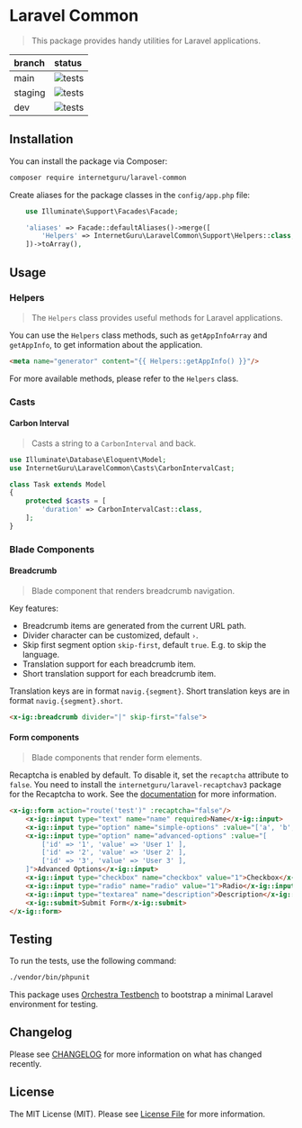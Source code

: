 # Laravel Common

> This package provides handy utilities for Laravel applications.

| branch  | status |
| :------------- | :------------- |
| main | ![tests](https://github.com/internetguru/laravel-common/actions/workflows/phpunit.yml/badge.svg?branch=main) |
| staging | ![tests](https://github.com/internetguru/laravel-common/actions/workflows/phpunit.yml/badge.svg?branch=staging) |
| dev | ![tests](https://github.com/internetguru/laravel-common/actions/workflows/phpunit.yml/badge.svg?branch=dev) |


## Installation

You can install the package via Composer:

```bash
composer require internetguru/laravel-common
```

Create aliases for the package classes in the `config/app.php` file:

```php
    use Illuminate\Support\Facades\Facade;

    'aliases' => Facade::defaultAliases()->merge([
        'Helpers' => InternetGuru\LaravelCommon\Support\Helpers::class,
    ])->toArray(),
```

## Usage

### Helpers

> The `Helpers` class provides useful methods for Laravel applications.

You can use the `Helpers` class methods, such as `getAppInfoArray` and `getAppInfo`, to get information about the application.

```html
<meta name="generator" content="{{ Helpers::getAppInfo() }}"/>
```

For more available methods, please refer to the `Helpers` class.

### Casts

#### Carbon Interval

> Casts a string to a `CarbonInterval` and back.

```php
use Illuminate\Database\Eloquent\Model;
use InternetGuru\LaravelCommon\Casts\CarbonIntervalCast;

class Task extends Model
{
    protected $casts = [
        'duration' => CarbonIntervalCast::class,
    ];
}
```

### Blade Components

#### Breadcrumb

> Blade component that renders breadcrumb navigation.

Key features:
- Breadcrumb items are generated from the current URL path.
- Divider character can be customized, default `›`.
- Skip first segment option `skip-first`, default `true`. E.g. to skip the language.
- Translation support for each breadcrumb item.
- Short translation support for each breadcrumb item.

Translation keys are in format `navig.{segment}`. Short translation keys are in format `navig.{segment}.short`.

```html
<x-ig::breadcrumb divider="|" skip-first="false">
```

#### Form components

> Blade components that render form elements.

Recaptcha is enabled by default. To disable it, set the `recaptcha` attribute to `false`.
You need to install the `internetguru/laravel-recaptchav3` package for the Recaptcha to work. See the [documentation](https://github.com/internetguru/laravel-recaptchav3) for more information.

```html
<x-ig::form action="route('test')" :recaptcha="false"/>
    <x-ig::input type="text" name="name" required>Name</x-ig::input>
    <x-ig::input type="option" name="simple-options" :value="['a', 'b', 'c']">Simple Options</x-ig::input>
    <x-ig::input type="option" name="advanced-options" :value="[
        ['id' => '1', 'value' => 'User 1' ],
        ['id' => '2', 'value' => 'User 2' ],
        ['id' => '3', 'value' => 'User 3' ],
    ]">Advanced Options</x-ig::input>
    <x-ig::input type="checkbox" name="checkbox" value="1">Checkbox</x-ig::input>
    <x-ig::input type="radio" name="radio" value="1">Radio</x-ig::input>
    <x-ig::input type="textarea" name="description">Description</x-ig::input>
    <x-ig::submit>Submit Form</x-ig::submit>
</x-ig::form>
```

## Testing

To run the tests, use the following command:

```bash
./vendor/bin/phpunit
```

This package uses [Orchestra Testbench](https://github.com/orchestral/testbench) to bootstrap a minimal Laravel environment for testing.

## Changelog

Please see [CHANGELOG](CHANGELOG.md) for more information on what has changed recently.

## License

The MIT License (MIT). Please see [License File](LICENSE.md) for more information.
